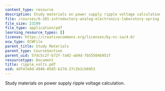 ```yaml
---
content_type: resource
description: Study materials on power supply ripple voltage calculation.
file: /courses/6-101-introductory-analog-electronics-laboratory-spring-2007/4df47e8d494605d5b27d27c2b1cb6953_ripple_volts.pdf
file_size: 23199
file_type: application/pdf
learning_resource_types: []
license: https://creativecommons.org/licenses/by-nc-sa/4.0/
ocw_type: OCWFile
parent_title: Study Materials
parent_type: CourseSection
parent_uid: 57dc5c2f-b72f-7a02-ab9d-7b55504b951f
resourcetype: Document
title: ripple_volts.pdf
uid: 4df47e8d-4946-05d5-b27d-27c2b1cb6953
---
```

Study materials on power supply ripple voltage calculation.